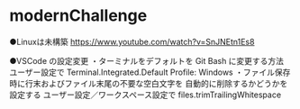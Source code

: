 # modernChallenge
  ●Linuxは未構築
          https://www.youtube.com/watch?v=SnJNEtn1Es8

  ●VSCode の設定変更
    ・ターミナルをデフォルトを Git Bash に変更する方法
        ユーザー設定で
        Terminal.Integrated.Default Profile: Windows
    ・ファイル保存時に行末およびファイル末尾の不要な空白文字を
      自動的に削除するかどうかを設定する
        ユーザー設定／ワークスペース設定で
        files.trimTrailingWhitespace
